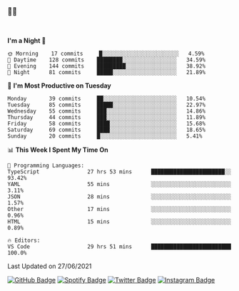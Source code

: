 ### 🤙🍺

<!-- <a href="https://github-readme-stats.vercel.app/api?username=hzak2xx&count_private=true&show_icons=true&theme=dracula">
  <img align="center" src="https://github-readme-stats.vercel.app/api?username=hzak2xx&count_private=true&show_icons=true&theme=dracula" />
</a>
</br> -->
</br>

<!--START_SECTION:waka-->
**I'm a Night 🦉** 

```text
🌞 Morning    17 commits     █░░░░░░░░░░░░░░░░░░░░░░░░   4.59% 
🌆 Daytime    128 commits    ████████░░░░░░░░░░░░░░░░░   34.59% 
🌃 Evening    144 commits    █████████░░░░░░░░░░░░░░░░   38.92% 
🌙 Night      81 commits     █████░░░░░░░░░░░░░░░░░░░░   21.89%

```
📅 **I'm Most Productive on Tuesday** 

```text
Monday       39 commits     ██░░░░░░░░░░░░░░░░░░░░░░░   10.54% 
Tuesday      85 commits     █████░░░░░░░░░░░░░░░░░░░░   22.97% 
Wednesday    55 commits     ███░░░░░░░░░░░░░░░░░░░░░░   14.86% 
Thursday     44 commits     ███░░░░░░░░░░░░░░░░░░░░░░   11.89% 
Friday       58 commits     ████░░░░░░░░░░░░░░░░░░░░░   15.68% 
Saturday     69 commits     ████░░░░░░░░░░░░░░░░░░░░░   18.65% 
Sunday       20 commits     █░░░░░░░░░░░░░░░░░░░░░░░░   5.41%

```


📊 **This Week I Spent My Time On** 

```text
💬 Programming Languages: 
TypeScript               27 hrs 53 mins      ███████████████████████░░   93.42% 
YAML                     55 mins             ░░░░░░░░░░░░░░░░░░░░░░░░░   3.11% 
JSON                     28 mins             ░░░░░░░░░░░░░░░░░░░░░░░░░   1.57% 
Other                    17 mins             ░░░░░░░░░░░░░░░░░░░░░░░░░   0.96% 
HTML                     15 mins             ░░░░░░░░░░░░░░░░░░░░░░░░░   0.89%

🔥 Editors: 
VS Code                  29 hrs 51 mins      █████████████████████████   100.0%

```


 Last Updated on 27/06/2021
<!--END_SECTION:waka-->

[![GitHub Badge](https://img.shields.io/badge/GitHub-100000?style=for-the-badge&logo=github&logoColor=white)](https://github.com/hzak2xx)
[![Spotify Badge](https://img.shields.io/badge/Spotify-1ED760?&style=for-the-badge&logo=spotify&logoColor=white)](https://open.spotify.com/user/uf90s6sbbh75a1mt44clkhkvf)
[![Twitter Badge](https://img.shields.io/badge/Twitter-1DA1F2?style=for-the-badge&logo=twitter&logoColor=white)](https://twitter.com/hzak2xx)
[![Instagram Badge](https://img.shields.io/badge/Instagram-E4405F?style=for-the-badge&logo=instagram&logoColor=white)](https://www.instagram.com/hzak2xx/)
